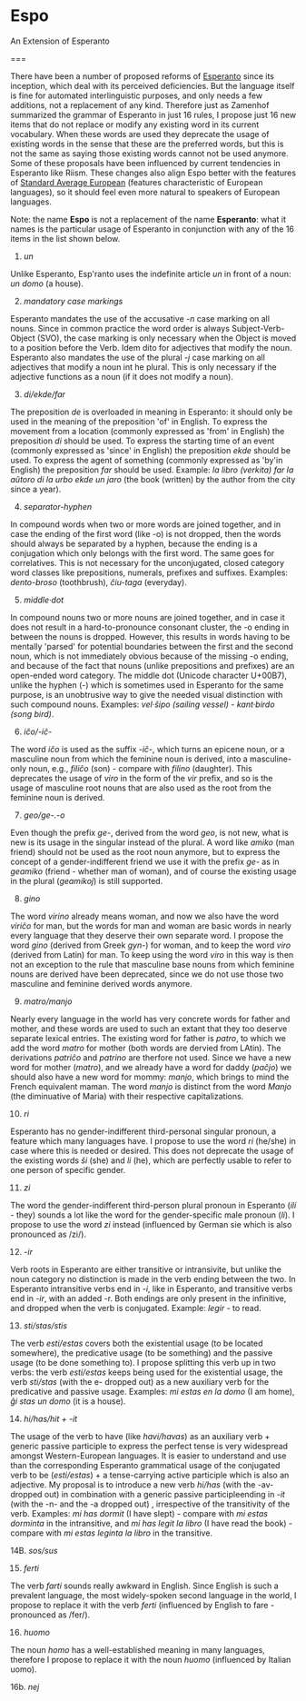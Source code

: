 # Espo

An Extension of Esperanto

===

There have been a number of proposed reforms of [Esperanto](https://en.wikipedia.org/wiki/Esperanto) since its inception, which deal with its perceived deficiencies. But the language itself is fine for automated interlinguistic purposes, and only needs a few additions, not a replacement of any kind. Therefore just as Zamenhof summarized the grammar of Esperanto in just 16 rules, I propose just 16 new items that do not replace or modify any existing word in its current vocabulary. When these words are used they deprecate the usage of existing words in the sense that these are the preferred words, but this is not the same as saying those existing words cannot not be used anymore. Some of these proposals have been influenced by current tendencies in Esperanto like Riism. These changes also align Espo better with the features of [Standard Average European](https://en.wikipedia.org/wiki/Standard_Average_European) (features characteristic of European languages), so it should feel even more natural to speakers of European languages.

Note: the name **Espo** is not a replacement of the name **Esperanto**: what it names is the particular usage of Esperanto in conjunction with any of the 16 items in the list shown below.

1. *un*

Unlike Esperanto, Esp'ranto uses the indefinite article *un* in front of a noun: *un domo* (a house).

2. *mandatory case markings*

Esperanto mandates the use of the accusative *-n* case marking on all nouns. Since in common practice the word order is always Subject-Verb-Object (SVO), the case marking is only necessary when the Object is moved to a position before the Verb. Idem dito for adjectives that modify the noun. Esperanto also mandates the use of the plural *-j* case marking on all adjectives that modify a noun int he plural. This is only necessary if the adjective functions as a noun (if it does not modify a noun).

3. *di/ekde/far*

The preposition *de* is overloaded in meaning in Esperanto: it should only be used in the meaning of the preposition 'of' in English. To express the movement from a location (commonly expressed as 'from' in English) the preposition *di* should be used. To express the starting time of an event (commonly expressed as 'since' in English) the preposition *ekde* should be used. To express the agent of something (commonly expressed as 'by'in English) the preposition *far* should be used. Example: *la libro (verkita) far la aŭtoro di la urbo ekde un jaro* (the book (written) by the author from the city since a year).

4. *separator-hyphen*

In compound words when two or more words are joined together, and in case the ending of the first word (like -o) is not dropped, then the words should always be separated by a hyphen, because the ending is a conjugation which only belongs with the first word. The same goes for correlatives. This is not necessary for the unconjugated, closed category word classes like prepositions, numerals, prefixes and suffixes. Examples: *dento-broso* (toothbrush), *ĉiu-taga* (everyday).

5. *middle·dot*

In compound nouns two or more nouns are joined together, and in case it does not result in a hard-to-pronounce consonant cluster, the -o ending in between the nouns is dropped. However, this results in words having to be mentally 'parsed' for potential boundaries between the first and the second noun, which is not immediately obvious because of the missing -o ending, and because of the fact that nouns (unlike prepositions and prefixes) are an open-ended word category. The middle dot (Unicode character U+00B7), unlike the hyphen (-) which is sometimes used in Esperanto for the same purpose, is an unobtrusive way to give the needed visual distinction with such compound nouns. Examples: *vel·ŝipo (sailing vessel)* - *kant·birdo (song bird)*.

6. *iĉo/-iĉ-*

The word *iĉo* is used as the suffix *-iĉ-*, which turns an epicene noun, or a masculine noun from which the feminine noun is derived, into a masculine-only noun, e.g., *filiĉo* (son) - compare with *filino* (daughter). This deprecates the usage of *viro* in the form of the *vir* prefix, and so is the usage of masculine root nouns that are also used as the root from the feminine noun is derived.

7. *geo/ge-.-o*

Even though the prefix *ge-*, derived from the word *geo*, is not new, what is new is its usage in the singular instead of the plural. A word like *amiko* (man friend) should not be used as the root noun anymore, but to express the concept of a gender-indifferent friend we use it with the prefix *ge-* as in *geamiko* (friend - whether man of woman), and of course the existing usage in the plural (*geamikoj*) is still supported.

8. *gino*

The word *virino* already means woman, and now we also have the word *viriĉo* for man, but the words for man and woman are basic words in nearly every language that they deserve their own separate word. I propose the word *gino* (derived from Greek _gyn-_) for woman, and to keep the word *viro* (derived from Latin) for man. To keep using the word *viro* in this way is then not an exception to the rule that masculine base nouns from which feminine nouns are derived have been deprecated, since we do not use those two masculine and feminine derived words anymore.

9. *matro/manjo*

Nearly every language in the world has very concrete words for father and mother, and these words are used to such an extant that they too deserve separate lexical entries. The existing word for father is *patro*, to which we add the word *matro* for mother (both words are dervied from LAtin). The derivations *patriĉo* and *patrino* are therfore not used. Since we have a new word for mother (*matro*), and we already have a word for daddy (*paĉjo*) we should also have a new word for mommy: *manjo*, which brings to mind the French equivalent maman. The word *manjo* is distinct from the word *Manjo* (the diminuative of Maria) with their respective capitalizations.

10. *ri* 

Esperanto has no gender-indifferent third-personal singular pronoun, a feature which many languages have. I propose to use the word *ri* (he/she) in case where this is needed or desired. This does not deprecate the usage of the existing words *ŝi* (she) and *li* (he), which are perfectly usable to refer to one person of specific gender.

11. *zi*

The word the gender-indifferent third-person plural pronoun in Esperanto (*ili* - they) sounds a lot like the word for the gender-specific male pronoun (*li*). I propose to use the word *zi* instead (influenced by German sie which is also pronounced as /zi/).

12. *-ir*

Verb roots in Esperanto are either transitive or intransivite, but unlike the noun category no distinction is made in the verb ending between the two. In Esperanto intransitive verbs end in *-i*, like in Esperanto, and transitive verbs end in *-ir*, with an added -r. Both endings are only present in the infinitive, and dropped when the verb is conjugated. Example: *legir* - to read.

13. *sti/stas/stis*

The verb *esti/estas* covers both the existential usage (to be located somewhere), the predicative usage (to be something) and the passive usage (to be done something to). I propose splitting this verb up in two verbs: the verb *esti/estas* keeps being used for the existential usage, the verb *sti/stas* (with the e- dropped out) as a new auxiliary verb for the predicative and passive usage. Examples: *mi estas en la domo* (I am home), *ĝi stas un domo* (it is a house).

14. *hi/has/hit + -it*

The usage of the verb to have (like *havi/havas*) as an auxiliary verb + generic passive participle to express the perfect tense is very widespread amongst Western-European languages. It is easier to understand and use than the corresponding Esperanto grammatical usage of the conjugated verb to be (*esti/estas*) + a tense-carrying active participle which is also an adjective. My proposal is to introduce a new verb *hi/has* (with the -av- dropped out) in combination with a generic passive participleending in *-it* (with the -n- and the -a dropped out) , irrespective of the transitivity of the verb. Examples: *mi has dormit* (I have slept) - compare with *mi estas dorminta* in the intransitive, and *mi has legit la libro* (I have read the book) - compare with *mi estas leginta la libro* in the transitive.

14B. *sos/sus*

15. *ferti*

The verb *farti* sounds really awkward in English. Since English is such a prevalent language, the most widely-spoken second language in the world, I propose to replace it with the verb *ferti* (influenced by English to fare - pronounced as /fer/).

16. *huomo*

The noun *homo* has a well-established meaning in many languages, therefore I propose to replace it with the noun *huomo* (influenced by Italian uomo).

16b. *nej*

